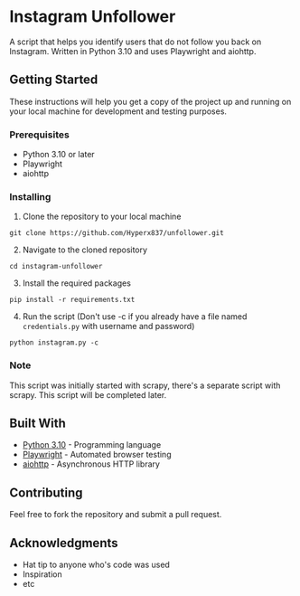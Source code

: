 # Instagram Unfollower

A script that helps you identify users that do not follow you back on Instagram. Written in Python 3.10 and uses Playwright and aiohttp.

## Getting Started

These instructions will help you get a copy of the project up and running on your local machine for development and testing purposes.

### Prerequisites

- Python 3.10 or later
- Playwright
- aiohttp

### Installing

1. Clone the repository to your local machine

```
git clone https://github.com/Hyperx837/unfollower.git
```

2. Navigate to the cloned repository

```
cd instagram-unfollower
```

3. Install the required packages

```
pip install -r requirements.txt
```

4. Run the script (Don't use -c if you already have a file named `credentials.py` with username and password)

```
python instagram.py -c
```

### Note

This script was initially started with scrapy, there's a separate script with scrapy. This script will be completed later.

## Built With

- [Python 3.10](https://www.python.org/) - Programming language
- [Playwright](https://github.com/microsoft/playwright) - Automated browser testing
- [aiohttp](https://docs.aiohttp.org/en/stable/) - Asynchronous HTTP library

## Contributing

Feel free to fork the repository and submit a pull request.

## Acknowledgments

- Hat tip to anyone who's code was used
- Inspiration
- etc

